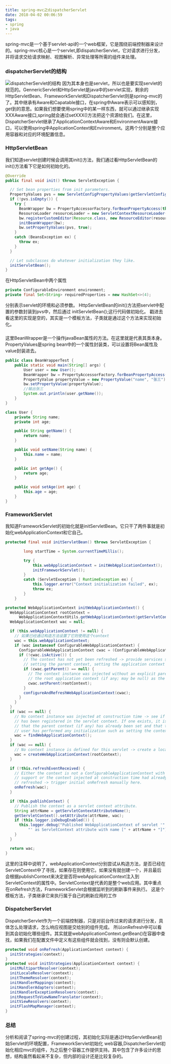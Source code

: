 ```yaml
---
title: spring-mvc之dispatcherServlet
date: 2018-04-02 00:06:59
tags: 
- spring
- java
---
```


spring-mvc是一个基于servlet-api的一个web框架，它是围绕前端控制器来设计的。spring-mvc核心是一个servlet,即dispatcherServlet，它对请求进行分发，并将请求交给请求映射、视图解析、异常处理等所需的组件来处理。

### dispatcherServlet的结构
![dispatcherServlet的结构](/images/img3.png)
因为其本身也是servlet，所以也是要实现servlet的规范的。GennericServlet和HttpServlet是java中的servlet实现，剩余的
HttpServletBean、FrameworkServlet和DispatcherServlet则是spring-mvc的了。其中继承有Aware和Capatable接口，在spring中Aware表示可以感知到，get到的意思。如果我们想要使用spring中的某一样东西，就可以通过继承实现XXXAware接口,spring就会通过setXXX()方法把这个资源给我们。在这里，DispatcherServlet继承了ApplicationContextAware和EnvironmentAware接口，可以使用spring中ApplicationContext和Environment。这两个分别是整个应用容器和对应的环境配置信息。<!--more-->



### HttpServletBean
我们知道servlet创建时候会调用其init()方法，我们通过看HttpServletBean的init()方法看下它是如何初始化的。
```java
@Override
public final void init() throws ServletException {

  // Set bean properties from init parameters.
  PropertyValues pvs = new ServletConfigPropertyValues(getServletConfig(), this.requiredProperties);
  if (!pvs.isEmpty()) {
    try {
      BeanWrapper bw = PropertyAccessorFactory.forBeanPropertyAccess(this);
      ResourceLoader resourceLoader = new ServletContextResourceLoader(getServletContext());
      bw.registerCustomEditor(Resource.class, new ResourceEditor(resourceLoader, getEnvironment()));
      initBeanWrapper(bw);
      bw.setPropertyValues(pvs, true);
    }
    catch (BeansException ex) {
      throw ex;
    }
  }

  // Let subclasses do whatever initialization they like.
  initServletBean();
}
```
在HttpServletBean中两个属性
```java
private ConfigurableEnvironment environment;
private final Set<String> requiredProperties = new HashSet<>(4);
```
分别表示servlet的环境和必须参数。
HttpServletBean的init()方法把servlet中配置的参数封装到pvs中，然后通过 initServletBean();这行代码做初始化。
戳进去看这里的实现是空的，其实是一个模板方法，子类就是通过这个方法来实现初始化。

###
这里BeanWrapper是一个操作javaBean属性的方法。在这里就是代表其类本身。
PropertyValues是spring bean中的一个属性封装类，可以设置将Bean属性及value封装进去。
```java
public class BeanWrapperTest {
    public static void main(String[] args) {
        User user = new User();
        BeanWrapper bw = PropertyAccessorFactory.forBeanPropertyAccess(user);
        PropertyValue propertyValue = new PropertyValue("name", "张三");
        bw.setPropertyValue(propertyValue);
        //输出张三
        System.out.println(user.getName());
    }
}

class User {
    private String name;
    private int age;

    public String getName() {
        return name;
    }

    public void setName(String name) {
        this.name = name;
    }

    public int getAge() {
        return age;
    }

    public void setAge(int age) {
        this.age = age;
    }
}
```

### FrameworkServlet
我知道FrameworkServlet的初始化就是initServletBean。它只干了两件事就是初始化webApplicationContext和它自己。
```java
protected final void initServletBean() throws ServletException {

		long startTime = System.currentTimeMillis();

		try {
			this.webApplicationContext = initWebApplicationContext();
			initFrameworkServlet();
		}
		catch (ServletException | RuntimeException ex) {
			this.logger.error("Context initialization failed", ex);
			throw ex;
		}
	}
```
```java
protected WebApplicationContext initWebApplicationContext() {
  WebApplicationContext rootContext =
      WebApplicationContextUtils.getWebApplicationContext(getServletContext());
  WebApplicationContext wac = null;

  if (this.webApplicationContext != null) {
    // 如果已经通过构造方法设置了它则使用这个context
    wac = this.webApplicationContext;
    if (wac instanceof ConfigurableWebApplicationContext) {
      ConfigurableWebApplicationContext cwac = (ConfigurableWebApplicationContext) wac;
      if (!cwac.isActive()) {
        // The context has not yet been refreshed -> provide services such as
        // setting the parent context, setting the application context id, etc
        if (cwac.getParent() == null) {
          // The context instance was injected without an explicit parent -> set
          // the root application context (if any; may be null) as the parent
          cwac.setParent(rootContext);
        }
        configureAndRefreshWebApplicationContext(cwac);
      }
    }
  }
  if (wac == null) {
    // No context instance was injected at construction time -> see if one
    // has been registered in the servlet context. If one exists, it is assumed
    // that the parent context (if any) has already been set and that the
    // user has performed any initialization such as setting the context id
    wac = findWebApplicationContext();
  }
  if (wac == null) {
    // No context instance is defined for this servlet -> create a local one
    wac = createWebApplicationContext(rootContext);
  }

  if (!this.refreshEventReceived) {
    // Either the context is not a ConfigurableApplicationContext with refresh
    // support or the context injected at construction time had already been
    // refreshed -> trigger initial onRefresh manually here.
    onRefresh(wac);
  }

  if (this.publishContext) {
    // Publish the context as a servlet context attribute.
    String attrName = getServletContextAttributeName();
    getServletContext().setAttribute(attrName, wac);
    if (this.logger.isDebugEnabled()) {
      this.logger.debug("Published WebApplicationContext of servlet '" + getServletName() +
          "' as ServletContext attribute with name [" + attrName + "]");
    }
  }

  return wac;
}
```
这里的注释中说明了，webApplicationContext分别尝试从构造方法，是否已经在ServletContext中了寻找，如果存在则使用它。如果没有就创建一个，并且最后会根据publishContext来决定是否将webApplicationContext注入到ServletContext的属性中。ServletContext是代表的是整个web应用。其中重点在onRefresh方法，FrameworkServlet会根据监听到的刷新事件来执行。
这是个模板方法，子类继承它来执行属于自己的刷新应用的工作

### DispatcherServlet
DispatcherServlet作为一个前端控制器，只是对前台传过来的请求进行分发，具体怎么处理请求，怎么响应视图是交给别的组件完成。
所以onRefresh中可以看到其会初始化哪些组件。其实就是webApplicationContext.getBean()在容器中查找，如果我们在配置文件中定义有这些组件就会找到，没有则会默认创建。
```java
protected void onRefresh(ApplicationContext context) {
  initStrategies(context);
}
protected void initStrategies(ApplicationContext context) {
  initMultipartResolver(context);
  initLocaleResolver(context);
  initThemeResolver(context);
  initHandlerMappings(context);
  initHandlerAdapters(context);
  initHandlerExceptionResolvers(context);
  initRequestToViewNameTranslator(context);
  initViewResolvers(context);
  initFlashMapManager(context);
}
```

### 总结
分析和阅读了spring-mvc的创建过程，其初始化实际是通过HttpServletBean初始Servlet的环境配置，FrameworkServlet初始化
web容器,DispatcherServlet初始化相应mvc的组件，为之后整个容器工作提供支持。其中包含了许多设计的思想，结构虽然看起来不复杂，但内部的设计还是比较复杂的。

